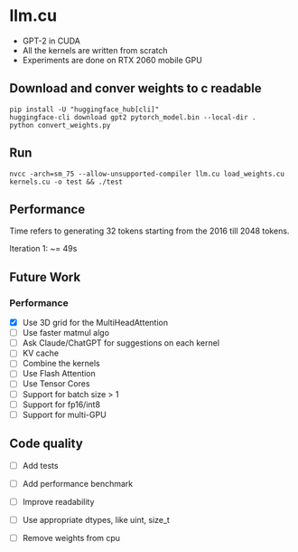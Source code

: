 

# llm.cu

- GPT-2 in CUDA
- All the kernels are written from scratch
- Experiments are done on RTX 2060 mobile GPU

## Download and conver weights to c readable

```
pip install -U "huggingface_hub[cli]"
huggingface-cli download gpt2 pytorch_model.bin --local-dir .
python convert_weights.py
```

## Run 

```
nvcc -arch=sm_75 --allow-unsupported-compiler llm.cu load_weights.cu kernels.cu -o test && ./test
```

## Performance

Time refers to generating 32 tokens starting from the 2016 till 2048 tokens.

Iteration 1: ~= 49s

## Future Work

### Performance

- [x] Use 3D grid for the MultiHeadAttention
- [ ] Use faster matmul algo
- [ ] Ask Claude/ChatGPT for suggestions on each kernel
- [ ] KV cache
- [ ] Combine the kernels
- [ ] Use Flash Attention
- [ ] Use Tensor Cores
- [ ] Support for batch size > 1
- [ ] Support for fp16/int8
- [ ] Support for multi-GPU

## Code quality

- [ ] Add tests
- [ ] Add performance benchmark
- [ ] Improve readability
- [ ] Use appropriate dtypes, like uint, size_t
- [ ] Remove weights from cpu



